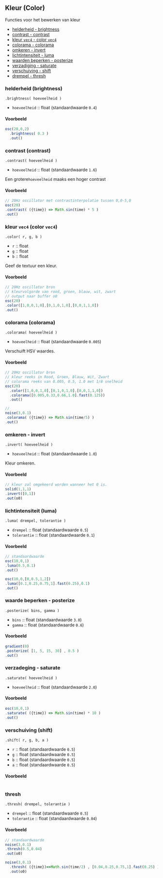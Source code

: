 ## Kleur (Color)

Functies voor het bewerken van kleur

- [helderheid - brightness](#brightness)
- [contrast - contrast](#contrast)
- [kleur `vec4` - color `vec4`](#color-vec4)
- [colorama - colorama](#colorama)
- [omkeren - invert](#invert)
- [lichtintensiteit - luma](#luma)
- [waarden beperken - posterize](#posterize)
- [verzadiging - saturate](#saturate)
- [verschuiving - shift](#shift)
- [drempel - thresh](#thresh)

### helderheid (brightness)

`.brightness( hoeveelheid )`

* `hoeveelheid` :: float (standaardwaarde `0.4`)

#### Voorbeeld

```javascript
osc(20,0,2)
  .brightness( 0.3 )
  .out()
```

### contrast (contrast)

`.contrast( hoeveelheid )`

* `hoeveelheid` :: float (standaardwaarde `1.6`)

Een grotere`hoeveelheid` maaks een hoger contrast

#### Voorbeeld

```javascript
// 20Hz oscillator met contrastinterpolatie tussen 0,0-5,0
osc(20)
.contrast( ({time}) => Math.sin(time) * 5 )
.out()
```

### kleur `vec4` (color `vec4`)

`.color( r, g, b )`

* `r` :: float
* `g` :: float
* `b` :: float

Geef de textuur een kleur.

#### Voorbeeld

```javascript
// 20Hz oscillator bron
// kleurvolgorde van rood, groen, blauw, wit, zwart
// output naar buffer o0
osc(20)
.color([1,0,0,1,0],[0,1,0,1,0],[0,0,1,1,0])
.out()
```

### colorama (colorama)

`.colorama( hoeveelheid )`

* `hoeveelheid` :: float (standaardwaarde `0.005`)

Verschuift HSV waardes.

#### Voorbeeld

```javascript
// 20Hz oscillator bron
// kleur reeks in Rood, Groen, Blauw, Wit, Zwart
// colorama reeks van 0.005, 0.5, 1.0 met 1/8 snelheid
osc(20)
  .color([1,0,0,1,0],[0,1,0,1,0],[0,0,1,1,0])
  .colorama([0.005,0.33,0.66,1.0].fast(0.125))
  .out()
```

```javascript
//
noise(3,0.1)
.colorama( ({time}) => Math.sin(time/5) )
.out()
```

### omkeren - invert

`.invert( hoeveelheid )`

* `hoeveelheid` :: float (standaardwaarde `1.0`)

Kleur omkeren.

#### Voorbeeld

```javascript
// kleur zal omgekeerd worden wanneer het 0 is.
solid(1,1,1)
.invert([0,1])
.out(o0)
```

### lichtintensiteit (luma)

`.luma( drempel, tolerantie )`

* `drempel` :: float (standaardwaarde `0.5`)
* `tolerantie` :: float (standaardwaarde `0.1`)

#### Voorbeeld

```javascript
// standaardwaarde
osc(10,0,1)
.luma(0.5,0.1)
.out()
```

```javascript
osc(10,0,[0,0.5,1,2])
.luma([0.1,0.25,0.75,1].fast(0.25),0.1)
.out()
```

### waarde beperken - posterize

`.posterize( bins, gamma )`

* `bins` :: float (standaardwaarde `3.0`)
* `gamma` :: float (standaardwaarde `0.6`)

#### Voorbeeld

```javascript
gradient(0)
.posterize( [1, 5, 15, 30] , 0.5 )
.out()
```

### verzadeging - saturate

`.saturate( hoeveelheid )`

* `hoeveelheid` :: float (standaardwaarde `2.0`)

#### Voorbeeld

```javascript
osc(10,0,1)
.saturate( ({time}) => Math.sin(time) * 10 )
.out()
```

### verschuiving (shift)

`.shift( r, g, b, a )`

* `r` :: float (standaardwaarde `0.5`)
* `g` :: float (standaardwaarde `0.5`)
* `b` :: float (standaardwaarde `0.5`)
* `a` :: float (standaardwaarde `0.5`)

#### Voorbeeld

```javascript

```

### thresh

`.thresh( drempel, tolerantie )`

* `drempel` :: float (standaardwaarde `0.5`)
* `tolerantie` :: float (standaardwaarde `0.04`)

#### Voorbeeld

```javascript
// standaardwaarde
noise(3,0.1)
.thresh(0.5,0.04)
.out(o0)
```

```javascript
noise(3,0.1)
  .thresh( ({time})=>Math.sin(time/2) , [0.04,0.25,0.75,1].fast(0.25) )
  .out(o0)
```

